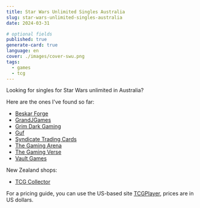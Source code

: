 ```yaml
---
title: Star Wars Unlimited Singles Australia
slug: star-wars-unlimited-singles-australia
date: 2024-03-31

# optional fields
published: true
generate-card: true
language: en
cover: ./images/cover-swu.png
tags:
  - games
  - tcg
---
```


Looking for singles for Star Wars unlimited in Australia? 

Here are the ones I've found so far:

- <a href="https://www.beskarforge.com.au/shop/spark-of-rebellion/4CG5ZLFKEEDJG7JFH6QXWQZQ" target="_blank">Beskar Forge</a>
- <a href="https://grandjgames.com/trading-card-game-products/card-game-singles/star-wars-unlimited/swu-set-singles/01-sor-spark-of-rebellion/" target="_blank">GrandJGames</a>
- <a href="https://tcg.grimdarkgaming.com.au/collections/star-wars-unlimited-single-in-stock" target="_blank">Grim Dark Gaming</a>
- <a href="https://guf.com.au/collections/star-wars-unlimited-spark-of-rebellion" target="_blank">Guf</a>
- <a href="https://syndicatetradingcards.com/collections/spark-of-rebellion-singles" target="_blank">Syndicate Trading Cards</a>
- <a href="https://www.thegamingarena.com.au/shop/star-wars-unlimited/94?page=1&limit=30&sort_by=category_order&sort_order=asc" target="_blank">The Gaming Arena</a>
- <a href="https://the-gaming-verse.myshopify.com/collections/star-wars-in-stock" target="_blank">The Gaming Verse</a>
- <a href="https://singles.vaultgames.com.au/collections/star-wars-unlimited-in-stock" target="_blank">Vault Games</a>

New Zealand shops:

- <a href="https://tcgcollectornz.com/collections/star-wars-unlimited-singles" target="_blank">TCG Collector</a>

For a pricing guide, you can use the US-based site [TCGPlayer](https://www.tcgplayer.com/search/star-wars-unlimited/spark-of-rebellion?productLineName=star-wars-unlimited&setName=spark-of-rebellion&page=4&view=grid), prices are in US dollars. 